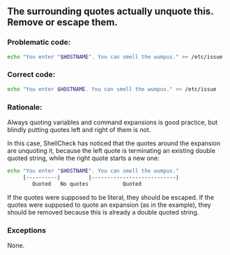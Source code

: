 ## The surrounding quotes actually unquote this. Remove or escape them.

### Problematic code:

```sh
echo "You enter "$HOSTNAME". You can smell the wumpus." >> /etc/issue
```

### Correct code:

```sh
echo "You enter $HOSTNAME. You can smell the wumpus." >> /etc/issue
```

### Rationale:

Always quoting variables and command expansions is good practice, but blindly putting quotes left and right of them is not.

In this case, ShellCheck has noticed that the quotes around the expansion are unquoting it, because the left quote is terminating an existing double quoted string, while the right quote starts a new one:

```sh
echo "You enter "$HOSTNAME". You can smell the wumpus."
     |----------|         |---------------------------|
        Quoted   No quotes           Quoted
```

If the quotes were supposed to be literal, they should be escaped. If the quotes were supposed to quote an expansion (as in the example), they should be removed because this is already a double quoted string.

### Exceptions

None.
